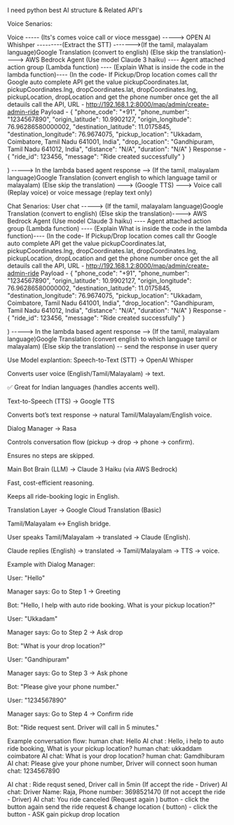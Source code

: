 
I need python best AI structure & Related API's

Voice Senarios:

Voice ----- (Its's comes voice call or vioce messgae) -----> OPEN AI Whishper ---------(Extract the STT) ------->(If the tamil, malayalam language)Google Translation (convert to english) (Else skip the translation)----> AWS Bedrock Agent (Use model Claude 3 haiku) ---- Agent attached action group (Lambda function) ---- (Explain What is inside the code in the lambda function)----
(In the code- If Pickup/Drop location comes call thr Google auto complete API get the value pickupCoordinates.lat, pickupCoordinates.lng, dropCoordinates.lat, dropCoordinates.lng, pickupLocation, dropLocation and get the phone number once get the all detauils call the API, 
URL - http://192.168.1.2:8000/map/admin/create-admin-ride 
Payload - {
    "phone_code": "+91",
    "phone_number": "1234567890",
    "origin_latitude": 10.9902127,
    "origin_longitude": 76.96286580000002,
    "destination_latitude": 11.0175845,
    "destination_longitude": 76.9674075,
    "pickup_location": "Ukkadam, Coimbatore, Tamil Nadu 641001, India",
    "drop_location": "Gandhipuram, Tamil Nadu 641012, India",
    "distance": "N/A",
    "duration": "N/A"
}
Response - {
    "ride_id": 123456,
    "message": "Ride created successfully"
}

) -----> In the lambda based agent response --> (If the tamil, malayalam language)Google Translation (convert english to which language tamil or malayalam) (Else skip the translation) ---> (Google TTS) ---> Voice call (Replay voice) or voice message (replay text only)

Chat Senarios:
User chat -----> (If the tamil, malayalam language)Google Translation (convert to english) (Else skip the translation)----> AWS Bedrock Agent (Use model Claude 3 haiku) ---- Agent attached action group (Lambda function) ---- (Explain What is inside the code in the lambda function)----
(In the code- If Pickup/Drop location comes call thr Google auto complete API get the value pickupCoordinates.lat, pickupCoordinates.lng, dropCoordinates.lat, dropCoordinates.lng, pickupLocation, dropLocation and get the phone number once get the all detauils call the API, 
URL - http://192.168.1.2:8000/map/admin/create-admin-ride 
Payload - {
    "phone_code": "+91",
    "phone_number": "1234567890",
    "origin_latitude": 10.9902127,
    "origin_longitude": 76.96286580000002,
    "destination_latitude": 11.0175845,
    "destination_longitude": 76.9674075,
    "pickup_location": "Ukkadam, Coimbatore, Tamil Nadu 641001, India",
    "drop_location": "Gandhipuram, Tamil Nadu 641012, India",
    "distance": "N/A",
    "duration": "N/A"
}
Response - {
    "ride_id": 123456,
    "message": "Ride created successfully"
}

) -----> In the lambda based agent response --> (If the tamil, malayalam language)Google Translation (convert english to which language tamil or malayalam) (Else skip the translation) -- send the response in user query

Use Model explantion:
Speech-to-Text (STT) → OpenAI Whisper

Converts user voice (English/Tamil/Malayalam) → text.

✅ Great for Indian languages (handles accents well).

Text-to-Speech (TTS) → Google TTS

Converts bot’s text response → natural Tamil/Malayalam/English voice.

Dialog Manager → Rasa

Controls conversation flow (pickup → drop → phone → confirm).

Ensures no steps are skipped.

Main Bot Brain (LLM) → Claude 3 Haiku (via AWS Bedrock)

Fast, cost-efficient reasoning.

Keeps all ride-booking logic in English.

Translation Layer → Google Cloud Translation (Basic)

Tamil/Malayalam ↔ English bridge.

User speaks Tamil/Malayalam → translated → Claude (English).

Claude replies (English) → translated → Tamil/Malayalam → TTS → voice.

Example with Dialog Manager:

User: "Hello"

Manager says: Go to Step 1 → Greeting

Bot: "Hello, I help with auto ride booking. What is your pickup location?"

User: "Ukkadam"

Manager says: Go to Step 2 → Ask drop

Bot: "What is your drop location?"

User: "Gandhipuram"

Manager says: Go to Step 3 → Ask phone

Bot: "Please give your phone number."

User: "1234567890"

Manager says: Go to Step 4 → Confirm ride

Bot: "Ride request sent. Driver will call in 5 minutes."

Example conversation flow:
human chat: Hello
AI chat : Hello, i help to auto ride booking, What is your pickup location?
human chat: ukkaddam coimbatore
AI chat: What is your drop location?
human chat: Gamdhiburam
AI chat: Please give your phone number, Driver will connect soon
human chat: 1234567890

AI chat : Ride requst sened, Driver call in 5min
(If accept the ride - Driver)
AI chat: Driver Name: Raja, Phone number: 3698521470
(If not accept the ride - Driver)
AI chat: You ride canceled
(Request again ) button - click the button again send the ride request & change location ( button) - click the button - ASK gain pickup drop location
